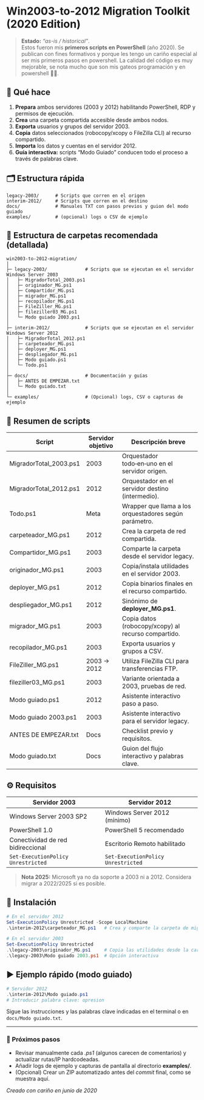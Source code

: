 # Win2003-to-2012 Migration Toolkit (2020 Edition)

> **Estado:** _“as-is / historical”_.  
> Estos fueron mis **primeros scripts en PowerShell** (año 2020). Se publican con fines formativos y porque les tengo un cariño especial al ser mis primeros pasos en powershell.
> La calidad del código es muy mejorable, se nota mucho que son mis gateos programación y en powershell 👶🍼.

## 🚀 Qué hace

1. **Prepara** ambos servidores (2003 y 2012) habilitando PowerShell, RDP y permisos de ejecución.
2. **Crea** una carpeta compartida accesible desde ambos nodos.
3. **Exporta** usuarios y grupos del servidor 2003.
4. **Copia** datos seleccionados (robocopy/xcopy o FileZilla CLI) al recurso compartido.
5. **Importa** los datos y cuentas en el servidor 2012.
6. **Guía interactiva:** scripts “Modo Guiado” conducen todo el proceso a través de palabras clave.

## 🗂️ Estructura rápida

```text
legacy-2003/      # Scripts que corren en el origen
interim-2012/     # Scripts que corren en el destino
docs/             # Manuales TXT con pasos previos y guion del modo guiado
examples/         # (opcional) logs o CSV de ejemplo
```

## 📂 Estructura de carpetas recomendada (detallada)

```text
win2003-to-2012-migration/
│
├─ legacy-2003/              # Scripts que se ejecutan en el servidor Windows Server 2003
│   ├─ MigradorTotal_2003.ps1
│   ├─ originador_MG.ps1
│   ├─ Compartidor_MG.ps1
│   ├─ migrador_MG.ps1
│   ├─ recopilador_MG.ps1
│   ├─ FileZiller_MG.ps1
│   ├─ fileziller03_MG.ps1
│   └─ Modo guiado 2003.ps1
│
├─ interim-2012/             # Scripts que se ejecutan en el servidor Windows Server 2012
│   ├─ MigradorTotal_2012.ps1
│   ├─ carpeteador_MG.ps1
│   ├─ deployer_MG.ps1
│   ├─ despliegador_MG.ps1
│   ├─ Modo guiado.ps1
│   └─ Todo.ps1
│
├─ docs/                     # Documentación y guías
│   ├─ ANTES DE EMPEZAR.txt
│   └─ Modo guiado.txt
│
└─ examples/                 # (Opcional) logs, CSV o capturas de ejemplo
```




## 📄 Resumen de scripts

| Script | Servidor objetivo | Descripción breve |
|--------|------------------|-------------------|
| MigradorTotal_2003.ps1 | 2003 | Orquestador todo‑en‑uno en el servidor origen. |
| MigradorTotal_2012.ps1 | 2012 | Orquestador en el servidor destino (intermedio). |
| Todo.ps1 | Meta | Wrapper que llama a los orquestadores según parámetro. |
| carpeteador_MG.ps1 | 2012 | Crea la carpeta de red compartida. |
| Compartidor_MG.ps1 | 2003 | Comparte la carpeta desde el servidor legacy. |
| originador_MG.ps1 | 2003 | Copia/instala utilidades en el servidor 2003. |
| deployer_MG.ps1 | 2012 | Copia binarios finales en el recurso compartido. |
| despliegador_MG.ps1 | 2012 | Sinónimo de **deployer_MG.ps1**. |
| migrador_MG.ps1 | 2003 | Copia datos (robocopy/xcopy) al recurso compartido. |
| recopilador_MG.ps1 | 2003 | Exporta usuarios y grupos a CSV. |
| FileZiller_MG.ps1 | 2003 → 2012 | Utiliza FileZilla CLI para transferencias FTP. |
| fileziller03_MG.ps1 | 2003 | Variante orientada a 2003, pruebas de red. |
| Modo guiado.ps1 | 2012 | Asistente interactivo paso a paso. |
| Modo guiado 2003.ps1 | 2003 | Asistente interactivo para el servidor legacy. |
| ANTES DE EMPEZAR.txt | Docs | Checklist previo y requisitos. |
| Modo guiado.txt | Docs | Guion del flujo interactivo y palabras clave. |


## ⚙️ Requisitos

| Servidor 2003 | Servidor 2012 |
| ------------- | ------------- |
| Windows Server 2003 SP2 | Windows Server 2012 (mínimo) |
| PowerShell 1.0 | PowerShell 5 recomendado |
| Conectividad de red bidireccional | Escritorio Remoto habilitado |
| `Set-ExecutionPolicy Unrestricted` | `Set-ExecutionPolicy Unrestricted` |

> **Nota 2025:** Microsoft ya no da soporte a 2003 ni a 2012. Considera migrar a 2022/2025 si es posible.

## 🧩 Instalación

```powershell
# En el servidor 2012
Set-ExecutionPolicy Unrestricted -Scope LocalMachine
.\interim-2012\carpeteador_MG.ps1   # Crea y comparte la carpeta de migración

# En el servidor 2003
Set-ExecutionPolicy Unrestricted
.\legacy-2003\originador_MG.ps1     # Copia las utilidades desde la carpeta compartida
.\legacy-2003\Modo guiado 2003.ps1  # Opción interactiva
```

## ▶️ Ejemplo rápido (modo guiado)

```powershell
# Servidor 2012
.\interim-2012\Modo guiado.ps1
# Introducir palabra clave: opresion
```

Sigue las instrucciones y las palabras clave indicadas en el terminal o en `docs/Modo guiado.txt`.

---

### 📌 Próximos pasos

* Revisar manualmente cada *.ps1* (algunos carecen de comentarios) y actualizar rutas/IP hardcodeadas.  
* Añadir logs de ejemplo y capturas de pantalla al directorio **examples/**.  
* (Opcional) Crear un ZIP automatizado antes del _commit_ final, como se muestra aquí.

_Creado con cariño en junio de 2020_
